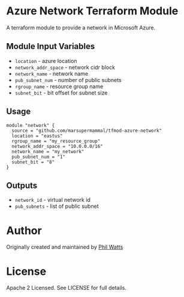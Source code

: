 Azure Network Terraform Module
===========

A terraform module to provide a network in Microsoft Azure.


Module Input Variables
----------------------

- `location` - azure location
- `network_addr_space` - network cidr block
- `network_name` - network name
- `pub_subnet_num` - number of public subnets
- `rgroup_name` - resource group name
- `subnet_bit` - bit offset for subnet size

Usage
-----

```hcl
module "network" {
  source = "github.com/marsupermammal/tfmod-azure-network"
  location = "eastus"
  rgroup_name = "my_resource_group"
  network_addr_space = "10.0.0.0/16"
  network_name = "my_network"
  pub_subnet_num = "1"
  subnet_bit = "8"
}
```

Outputs
-----

 - `network_id` - virtual network id
 - `pub_subnets` - list of public subnet

Author
=======

Originally created and maintained by [Phil Watts](https://github.com/)

License
=======

Apache 2 Licensed. See LICENSE for full details.
